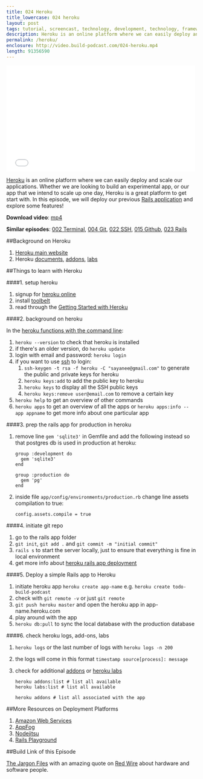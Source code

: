 ```yaml
---
title: 024 Heroku
title_lowercase: 024 heroku
layout: post
tags: tutorial, screencast, technology, development, technology, framework, rails, ruby, application, rapid, deployment, scalability, heroku
description: Heroku is an online platform where we can easily deploy and scale our applications. Whether we are looking to build an experimental app, or our app that we intend to scale up one day, Heroku is a great platform to get start with. In this episode, we will deploy our previous Rails application and explore some features!
permalink: /heroku/
enclosure: http://video.build-podcast.com/024-heroku.mp4
length: 91356590
---
```


<div id="video"><iframe src="//player.vimeo.com/video/55153972" width="500" height="281" frameborder="0" webkitallowfullscreen mozallowfullscreen allowfullscreen></iframe></div>

[Heroku](http://www.heroku.com/) is an online platform where we can easily deploy and scale our applications. Whether we are looking to build an experimental app, or our app that we intend to scale up one day, Heroku is a great platform to get start with. In this episode, we will deploy our previous [Rails application](http://build-podcast.com/rails/) and explore some features!

<p><strong>Download video</strong>: <a href="http://video.build-podcast.com/024-heroku.mp4" download="build-podcast-024-heroku.mp4">mp4</a></p>

**Similar episodes**: [002 Terminal](/terminal), [004 Git](/git), [022 SSH](/ssh), [015 Github](/github), [023 Rails](/rails)

##Background on Heroku

1. [Heroku main website](http://www.heroku.com/)
1. Heroku [documents](https://devcenter.heroku.com/), [addons](https://addons.heroku.com/), [labs](https://devcenter.heroku.com/articles/labs)

##Things to learn with Heroku

####1. setup heroku

1. signup for [heroku online](http://www.heroku.com/)
1. install [toolbelt](https://toolbelt.heroku.com/)
1. read through the [Getting Started with Heroku](sI929MrsI7g6)

####2. background on heroku

In the [heroku functions with the command line](https://devcenter.heroku.com/articles/using-the-cli):

1. `heroku --version` to check that heroku is installed
1. if there's an older version, do `heroku update`
1. login with email and password: `heroku login`
1. if you want to use [ssh](http://build-podcast.com/ssh/) to login:
    1. `ssh-keygen -t rsa -f heroku -C "sayanee@gmail.com"` to generate the public and private keys for heroku
    1. `heroku keys:add` to add the public key to heroku
    1. `heroku keys` to display all the SSH public keys
    1. `heroku keys:remove user@email.com` to remove a certain key
1. `heroku help` to get an overview of other commands
1. `heroku apps` to get an overview of all the apps or `heroku apps:info --app appname` to get more info about one particular app

####3. prep the rails app for production in heroku

1.  remove line `gem 'sqlite3'` in Gemfile and add the following instead so that postgres db is used in production at heroku:

    ```
    group :development do
      gem 'sqlite3'
    end

    group :production do
      gem 'pg'
    end
    ```
1. inside file `app/config/environments/production.rb` change line assets compilation to true:

    ```
   config.assets.compile = true
   ```

####4. initiate git repo
1. go to the rails app folder
1. `git init`, `git add .` and `git commit -m "initial commit"`
1. `rails s` to start the server locally, just to ensure that everything is fine in local environment
1. get more info about [heroku rails app deployment](https://devcenter.heroku.com/articles/rails3)

####5. Deploy a simple Rails app to Heroku

1. initiate heroku app `heroku create app-name` e.g. `heroku create todo-build-podcast`
1. check with `git remote -v` or just `git remote`
1. `git push heroku master` and open the heroku app in app-name.heroku.com
1. play around with the app
1. `heroku db:pull` to sync the local database with the production database

####6. check heroku logs, add-ons, labs

1. `heroku logs` or the last number of logs with `heroku logs -n 200`
1. the logs will come in this format `timestamp source[process]: message`
1. check for additional [addons](https://addons.heroku.com/) or [heroku labs](https://devcenter.heroku.com/articles/labs)

    ```
    heroku addons:list # list all available
    heroku labs:list # list all available

    heroku addons # list all associated with the app
    ```


##More Resources on Deployment Platforms

1. [Amazon Web Services](http://aws.amazon.com/)
2. [AppFog](http://www.appfog.com/)
3. [Nodejitsu](http://nodejitsu.com/)
4. [Rails Playground](http://railsplayground.com/)

##Build Link of this Episode

[The Jargon Files](http://catb.org/jargon/html/index.html) with an amazing quote on [Red Wire](http://www.catb.org/jargon/html/R/red-wire.html) about hardware and software people.
